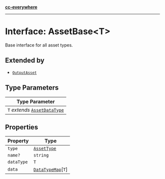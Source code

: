 [**cc-everywhere**](../../../../../index.md)

***

# Interface: AssetBase<T\>

Base interface for all asset types.

## Extended by

- [`OutputAsset`](../../asset-types/interfaces/output-asset.md)

## Type Parameters

| Type Parameter |
| ------ |
| `T` *extends* [`AssetDataType`](../../asset-types/enumerations/asset-data-type.md) |

## Properties

| Property | Type |
| ------ | ------ |
| `type` | [`AssetType`](../../asset-types/enumerations/asset-type.md) |
| `name?` | `string` |
| `dataType` | `T` |
| `data` | [`DataTypeMap`](../../asset-types/interfaces/data-type-map.md)\[`T`\] |
